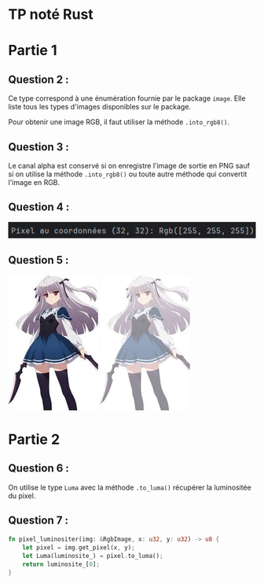 # TP noté Rust

# Partie 1

## Question 2 :

Ce type correspond à une énumération fournie par le package `image`. 
Elle liste tous les types d'images disponibles sur le package.

Pour obtenir une image RGB, il faut utiliser la méthode `.into_rgb8()`.

## Question 3 :

Le canal alpha est conservé si on enregistre l'image de sortie en PNG sauf si on utilise la méthode `.into_rgb8()` ou toute autre méthode qui convertit l'image en RGB.

## Question 4 :

![img.png](rendu/img.png)

## Question 5 :

![images.jpeg](src/images/images.jpeg)
![output_quadrillage.png](src/images/output_quadrillage.png)


# Partie 2

## Question 6 :

On utilise le type `Luma` avec la méthode `.to_luma()` récupérer la luminositée du pixel.

## Question 7 :

```rust
fn pixel_luminositer(img: &RgbImage, x: u32, y: u32) -> u8 {
    let pixel = img.get_pixel(x, y);
    let Luma(luminosite_) = pixel.to_luma();
    return luminosite_[0];
}
```
